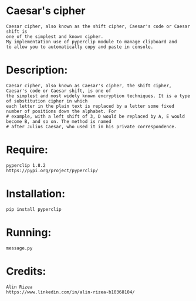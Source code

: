
# **Caesar's cipher**
    Caesar cipher, also known as the shift cipher, Caesar's code or Caesar shift is
    one of the simplest and known cipher. 
    My implementation use of pyperclip module to manage clipboard and 
    to allow you to automatically copy and paste in console.


# **Description:**
    Caesar cipher, also known as Caesar's cipher, the shift cipher, Caesar's code or Caesar shift, is one of     
    the simplest and most widely known encryption techniques. It is a type of substitution cipher in which       
    each letter in the plain text is replaced by a letter some fixed number of positions down the alphabet. For  
    # example, with a left shift of 3, D would be replaced by A, E would become B, and so on. The method is named  
    # after Julius Caesar, who used it in his private correspondence.

# **Require:**
    pyperclip 1.8.2
    https://pypi.org/project/pyperclip/

# **Installation:**
    pip install pyperclip

# **Running:**
    message.py

# **Credits:**
    Alin Rizea
    https://www.linkedin.com/in/alin-rizea-b10368104/


